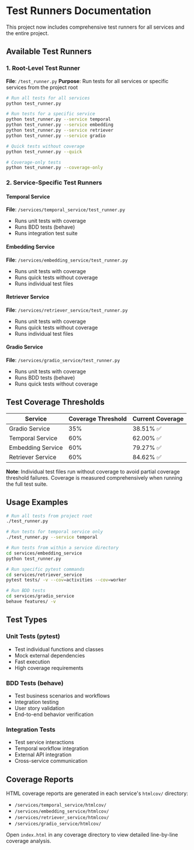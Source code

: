 # Test Runners Documentation

This project now includes comprehensive test runners for all services and the entire project.

## Available Test Runners

### 1. Root-Level Test Runner
**File**: `/test_runner.py`
**Purpose**: Run tests for all services or specific services from the project root

```bash
# Run all tests for all services
python test_runner.py

# Run tests for a specific service
python test_runner.py --service temporal
python test_runner.py --service embedding
python test_runner.py --service retriever
python test_runner.py --service gradio

# Quick tests without coverage
python test_runner.py --quick

# Coverage-only tests
python test_runner.py --coverage-only
```

### 2. Service-Specific Test Runners

#### Temporal Service
**File**: `/services/temporal_service/test_runner.py`
- Runs unit tests with coverage
- Runs BDD tests (behave)
- Runs integration test suite

#### Embedding Service
**File**: `/services/embedding_service/test_runner.py`
- Runs unit tests with coverage
- Runs quick tests without coverage
- Runs individual test files

#### Retriever Service
**File**: `/services/retriever_service/test_runner.py`
- Runs unit tests with coverage
- Runs quick tests without coverage
- Runs individual test files

#### Gradio Service
**File**: `/services/gradio_service/test_runner.py`
- Runs unit tests with coverage
- Runs BDD tests (behave)
- Runs quick tests without coverage

## Test Coverage Thresholds

| Service | Coverage Threshold | Current Coverage |
|---------|-------------------|------------------|
| Gradio Service | 35% | 38.51% ✅ |
| Temporal Service | 60% | 62.00% ✅ |
| Embedding Service | 60% | 79.27% ✅ |
| Retriever Service | 60% | 84.62% ✅ |

**Note**: Individual test files run without coverage to avoid partial coverage threshold failures. Coverage is measured comprehensively when running the full test suite.

## Usage Examples

```bash
# Run all tests from project root
./test_runner.py

# Run tests for temporal service only
./test_runner.py --service temporal

# Run tests from within a service directory
cd services/embedding_service
python test_runner.py

# Run specific pytest commands
cd services/retriever_service
pytest tests/ -v --cov=activities --cov=worker

# Run BDD tests
cd services/gradio_service
behave features/ -v
```

## Test Types

### Unit Tests (pytest)
- Test individual functions and classes
- Mock external dependencies
- Fast execution
- High coverage requirements

### BDD Tests (behave)
- Test business scenarios and workflows
- Integration testing
- User story validation
- End-to-end behavior verification

### Integration Tests
- Test service interactions
- Temporal workflow integration
- External API integration
- Cross-service communication

## Coverage Reports

HTML coverage reports are generated in each service's `htmlcov/` directory:
- `/services/temporal_service/htmlcov/`
- `/services/embedding_service/htmlcov/`
- `/services/retriever_service/htmlcov/`
- `/services/gradio_service/htmlcov/`

Open `index.html` in any coverage directory to view detailed line-by-line coverage analysis.
